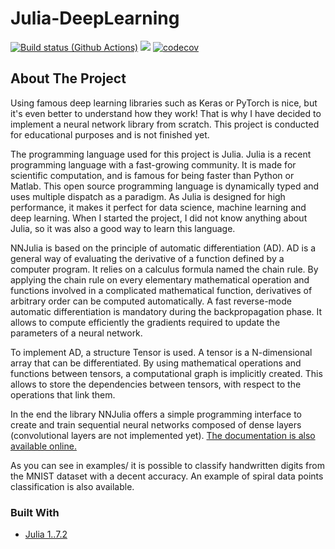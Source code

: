 # Julia-DeepLearning

[![Build status (Github Actions)](https://github.com/Clement-W/NNJulia.jl/workflows/CI/badge.svg)](https://github.com/Clement-W/NNJulia.jl/actions)
[![](https://img.shields.io/badge/docs-dev-blue.svg)](https://clement-w.github.io/NNJulia.jl/dev/)
[![codecov](https://codecov.io/gh/Clement-W/NNJulia.jl/branch/main/graph/badge.svg?token=J0K5VA4UXG)](https://codecov.io/gh/Clement-W/NNJulia.jl)

## About The Project

Using famous deep learning libraries such as Keras or PyTorch is nice, but it's even better to understand how they work!
That is why I have decided to implement a neural network library from scratch. This project is conducted for educational purposes and is not finished yet. 

The programming language used for this project is Julia. Julia is a recent programming language with a fast-growing community. It is made for scientific computation, and is famous for being faster than Python or Matlab. This open source programming language is dynamically typed and uses multiple dispatch as a paradigm. As Julia is designed for high performance, it makes it perfect for data science, machine learning and deep learning. When I started the project, I did not know anything about Julia, so it was also a good way to learn this language.

NNJulia is based on the principle of automatic differentiation (AD). AD is a general way of evaluating the derivative of a function defined by a computer program. It relies on a calculus formula named the chain rule. By applying the chain rule on every elementary mathematical operation and functions involved in a complicated mathematical function, derivatives of arbitrary order can be computed automatically. A fast reverse-mode automatic differentiation is mandatory during the backpropagation phase. It allows to compute efficiently the gradients required to update the parameters of a neural network. 

To implement AD, a structure Tensor is used. A tensor is a N-dimensional array that can be differentiated. By using mathematical operations and functions between tensors, a computational graph is implicitly created. This allows to store the dependencies between tensors, with respect to the operations that link them.

In the end the library NNJulia offers a simple programming interface to create and train sequential neural networks composed of dense layers (convolutional layers are not implemented yet). [The documentation is also available online.](https://clement-w.github.io/NNJulia.jl/dev/)

As you can see in examples/ it is possible to classify handwritten digits from the MNIST dataset with a decent accuracy. An example of spiral data points classification is also available.


### Built With

* [Julia 1..7.2](https://julialang.org/)
